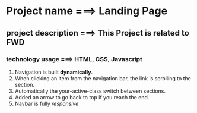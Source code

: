 # Project name            ===> Landing Page
## project description     ===> This Project is related to FWD
### technology usage        ===> HTML, CSS, Javascript 



1. Navigation is built **dynamically**.
2. When clicking an item from the navigation bar, the link is scrolling to the section.
3. Automatically the your-active-class switch between sections.
4. Added an arrow to go back to top if you reach the end.
5. Navbar is fully *responsive*